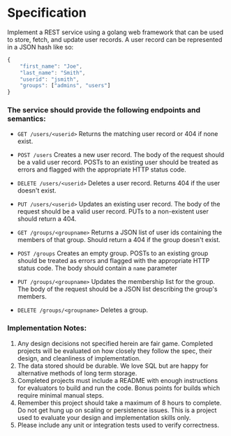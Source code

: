 # Specification

Implement a REST service using a golang web framework that can be used to
store, fetch, and update user records. A user record can be represented in a
JSON hash like so:

```js
{
	"first_name": "Joe",
	"last_name": "Smith",
	"userid": "jsmith",
	"groups": ["admins", "users"]
}
```

### The service should provide the following endpoints and semantics:

- `GET /users/<userid>`
	Returns the matching user record or 404 if none exist.

- `POST /users`
  Creates a new user record. The body of the request should be a valid user
  record. POSTs to an existing user should be treated as errors and flagged
  with the appropriate HTTP status code.

- `DELETE /users/<userid>`
	Deletes a user record. Returns 404 if the user doesn't exist.

- `PUT /users/<userid>`
  Updates an existing user record. The body of the request should be a valid
  user record. PUTs to a non-existent user should return a 404.

- `GET /groups/<groupname>`
  Returns a JSON list of user ids containing the members of that group. Should
  return a 404 if the group doesn't exist.

- `POST /groups`
  Creates an empty group. POSTs to an existing group should be treated as
  errors and flagged with the appropriate HTTP status code. The body should
  contain a `name` parameter

- `PUT /groups/<groupname>`
  Updates the membership list for the group. The body of the request should be
  a JSON list describing the group's members.

- `DELETE /groups/<groupname>`
  Deletes a group.


### Implementation Notes:
1. Any design decisions not specified herein are fair game. Completed projects
   will be evaluated on how closely they follow the spec, their design, and
   cleanliness of implementation.
2. The data stored should be durable. We love SQL but are happy for alternative
   methods of long term storage.
3. Completed projects must include a README with enough instructions for
   evaluators to build and run the code. Bonus points for builds which require
   minimal manual steps.
4. Remember this project should take a maximum of 8 hours to complete. Do not
   get hung up on scaling or persistence issues. This is a project used to
   evaluate your design and implementation skills only.
5. Please include any unit or integration tests used to verify correctness.
